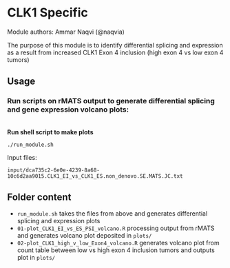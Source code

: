 # CLK1 Specific

Module authors: Ammar Naqvi (@naqvia)

The purpose of this module is to identify differential splicing and expression as a result from increased CLK1 Exon 4 inclusion (high exon 4 vs low exon 4 tumors)

## Usage
### Run scripts on rMATS output to generate differential splicing and gene expression volcano plots:
<br>**Run shell script to make plots**
```
./run_module.sh
```

Input files:
```
input/dca735c2-6e0e-4239-8a68-10c6d2aa9015.CLK1_EI_vs_CLK1_ES.non_denovo.SE.MATS.JC.txt
```


## Folder content
* `run_module.sh` takes the files from above and generates differential splicing and expression plots
* `01-plot_CLK1_EI_vs_ES_PSI_volcano.R` processing output from rMATS and generates volcano plot deposited in `plots/`
* `02-plot_CLK1_high_v_low_Exon4_volcano.R` generates volcano plot from count table between low vs high exon 4 inclusion tumors and outputs plot in `plots/`
